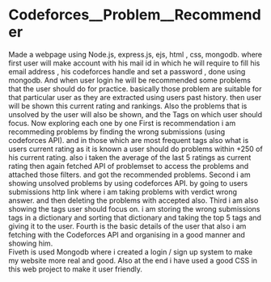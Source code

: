 # Codeforces__Problem__Recommender
Made a webpage using Node.js, express.js, ejs, html , css, mongodb. where first user will make account with his mail id in which he will require to fill his email address , his codeforces handle and set a password , done using mongodb.
And when user login he will be recommended some problems that the user should do for practice. basically those problem are suitable for that particular user as they are extracted using users past history. then user will be shown this current rating and rankings. Also the problems that is unsolved by the user will also be shown,    and the Tags on which user should focus.
Now exploring each one by one
First is recommendation i am recommeding problems by finding the wrong submissions (using codeforces API). and in those which are most frequent tags also what is users current rating as it is known a user should do problems within +250 of his current rating. also i taken the average of the last 5 ratings as current rating       then again fetched API of problemset to access the problems and attached those filters. and got the recommended problems.
Second i am showing unsolved problems by using codeforces API. by going to users submissions http link where i am taking problems with verdict wrong answer. and then deleting the problems with accepted also. 
Third i am also showing the tags user should focus on. i am storing the wrong submissions tags in a dictionary and sorting that dictionary and taking the top 5 tags and giving it to the user.
Fourth is the basic details of the user that also i am fetching with the Codeforces API and organising in a good manner and showing him.  
Fiveth is used Mongodb where i created a login / sign up system to make my website more real and good. 
Also at the end i have used a good CSS in this web project to make it user friendly. 

